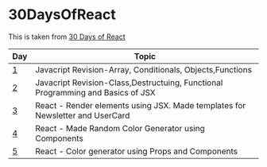 # 30DaysOfReact

This is taken from [30 Days of React](https://github.com/Asabeneh/30-Days-Of-React)

| Day  | Topic |
| ------------- | ------------- |
| [1](https://github.com/shlokam/30DaysOfReact/tree/main/Exercises/Day1)  | Javacript Revision-Array, Conditionals, Objects,Functions  |
| [2](https://github.com/shlokam/30DaysOfReact/tree/main/Exercises/Day1)  | Javacript Revision-Class,Destructuing, Functional Programming and Basics of JSX  |
| [3](https://github.com/shlokam/30DaysOfReact/tree/main/Exercises/Day3/day3)  | React - Render elements using JSX. Made templates for Newsletter and UserCard |
| [4](https://github.com/shlokam/30DaysOfReact/tree/main/Exercises/Day4/day4)  | React - Made Random Color Generator using Components |
| [5](https://github.com/shlokam/30DaysOfReact/tree/main/Exercises/Day5/day5)  | React - Color generator using Props and Components |